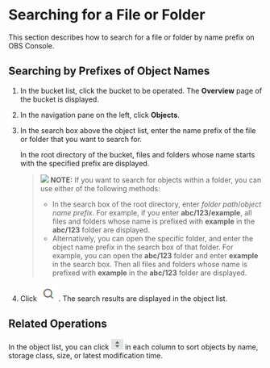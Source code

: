 # Searching for a File or Folder<a name="obs_03_0318"></a>

This section describes how to search for a file or folder by name prefix on OBS Console.

## Searching by Prefixes of Object Names<a name="section822618164222"></a>

1.  In the bucket list, click the bucket to be operated. The  **Overview**  page of the bucket is displayed.
2.  In the navigation pane on the left, click  **Objects**.
3.  In the search box above the object list, enter the name prefix of the file or folder that you want to search for.

    In the root directory of the bucket, files and folders whose name starts with the specified prefix are displayed.

    >![](/images/icon-note.gif) **NOTE:** 
    >If you want to search for objects within a folder, you can use either of the following methods:
    >-   In the search box of the root directory, enter  _folder path_/_object name prefix_. For example, if you enter  **abc/123/example**, all files and folders whose name is prefixed with  **example**  in the  **abc/123**  folder are displayed.
    >-   Alternatively, you can open the specific folder, and enter the object name prefix in the search box of that folder. For example, you can open the  **abc/123**  folder and enter  **example**  in the search box. Then all files and folders whose name is prefixed with  **example**  in the  **abc/123**  folder are displayed.

4.  Click  ![](figures/icon-search.png). The search results are displayed in the object list.

## Related Operations<a name="section1250115822610"></a>

In the object list, you can click  ![](figures/icon-sort.png)  in each column to sort objects by name, storage class, size, or latest modification time.

